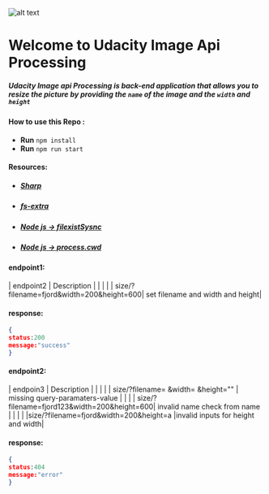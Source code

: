 ![alt text](https://cdn.freebiesupply.com/logos/large/2x/udacity-2-logo-png-transparent.png)
# Welcome to Udacity Image Api Processing

#####  **Udacity** Image api Processing is back-end application that allows you to resize  the  picture by providing the `name` of the image  and the `width` and `height`

 #### How to use this Repo : 
-  **Run** ` npm install `
-  **Run** ` npm run start `
  #### Resources:
-  ##### [Sharp](https://sharp.pixelplumbing.com/api-resize)
-  ##### [fs-extra](https://www.npmjs.com/package/fs-extra/)
-  ##### [Node js -> filexistSysnc](https://nodejs.org/api/fs.html#fsexistssyncpath)
-  ##### [Node js -> process.cwd]([https://nodejs.org/api/fs.html#fsexistssyncpath](https://nodejs.org/api/process.html#processcwd))
 #### endpoint1:
 |              endpoint2                   |         Description              |
 |                                          |                                  |
 | size/?filename=fjord&width=200&height=600| set filename and width and height|
 #### response:
 ```json
 {
 status:200
 message:"success"
 }
 ```
 
  #### endpoint2:
 |              endpoin3                     |         Description               |
 |                                           |                                   |
 |       size/?filename= &width= &height=""  | missing query-paramaters-value    |
 |                                           |                                   |
 size/?filename=fjord123&width=200&height=600|   invalid name check from name    |
 |                                           |                                   |
 |size/?filename=fjord&width=200&height=a    |invalid inputs for height and width|
 
 #### response:
 ```json
 {
 status:404
 message:"error"
 }
